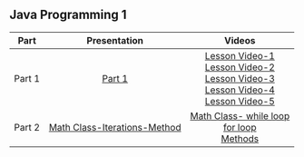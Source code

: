 ##  Java Programming 1




| Part     |  Presentation                    | Videos |
| :---------: |:---------------------------:|:-----------------------:
| Part 1 |  [Part 1](https://docs.google.com/presentation/d/133Qk4NzZPwNa9jwXIdJbxEMS9n3UEtrg/edit?usp=sharing&ouid=100865500745333583762&rtpof=true&sd=true) | [Lesson Video-1](https://youtu.be/L-nB1QrO0Kc)<br>[Lesson Video-2](https://youtu.be/iRh-4G6h_4Q)<br>[Lesson Video-3](https://youtu.be/VUfVazeyUp0)<br>[Lesson Video-4](https://youtu.be/Y93vZepGFO4)<br>[Lesson Video-5](https://youtu.be/vll_LxkN-KI)
| Part 2 |  [Math Class-Iterations-Method](https://docs.google.com/presentation/d/133Qk4NzZPwNa9jwXIdJbxEMS9n3UEtrg/edit?usp=sharing&ouid=100865500745333583762&rtpof=true&sd=true) | [Math Class- while loop](https://youtu.be/AX5_XT4T4Uo)<br>[for loop](https://youtu.be/G_ZfviW_ZU8)<br>[Methods](https://youtu.be/uX8qTkihTOs)<br>


